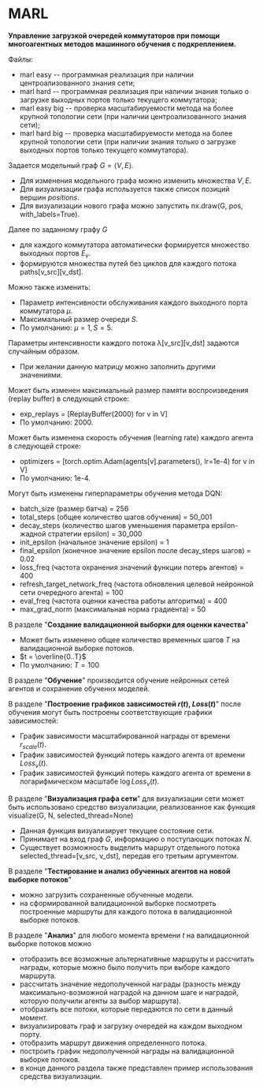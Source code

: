 # MARL
**Управление загрузкой очередей коммутаторов при помощи многоагентных методов машинного обучения с подкреплением.**

Файлы:
* marl easy -- программная реализация при наличии центроализованного знания сети;
* marl hard -- программная реализация при наличии знания только о загрузке выходных портов только текущего коммутатора;
* marl easy big -- проверка масштабируемости метода на более крупной топологии сети (при наличии центроализованного знания сети);
* marl hard big -- проверка масштабируемости метода на более крупной топологии сети (при наличии знания только о загрузке выходных портов только текущего коммутатора).

Задается модельный граф $G=\langle V,E \rangle$. 
* Для изменения модельного графа можно изменить множества $V, E$. 
* Для визуализации графа используется также список позиций вершин $\textit{positions}$.
* Для визуализации нового графа можно запустить nx.draw(G, pos, with_labels=True).

Далее по заданному графу $G$ 
* для каждого коммутатора автоматически формируется множество выходных портов $E_v$.
* формируются множества путей без циклов для каждого потока paths[v_src][v_dst].

Можно также изменить: 
* Параметр интенсивности обслуживания каждого выходного порта коммутатора $μ$.
* Максимальный размер очереди $S$.
* По умолчанию: $μ = 1, S = 5$.

Параметры интенсивности каждого потока λ[v_src][v_dst] задаются случайным образом.
* При желании данную матрицу можно заполнить другими значениями.

Может быть изменен максимальный размер памяти воспроизведения (replay buffer) в следующей строке:
* exp_replays = [ReplayBuffer(2000) for v in V]
* По умолчанию: 2000.

Может быть изменена скорость обучения (learning rate) каждого агента в следующей строке:
* optimizers = [torch.optim.Adam(agents[v].parameters(), lr=1e-4) for v in V]
* По умолчанию: 1e-4.

Могут быть изменены гиперпараметры обучения метода DQN:
* batch_size (размер батча) = 256
* total_steps (общее количество шагов обучения) = 50_001
* decay_steps (количество шагов уменьшения параметра epsilon-жадной стратегии epsilon) = 30_000
* init_epsilon (начальное значение epsilon) = 1
* final_epsilon (конечное значение epsilon после decay_steps шагов) = 0.02
* loss_freq (частота охранения значений функции потерь агентов) = 400
* refresh_target_network_freq (частота обновления целевой нейронной сети очередного агента) = 100
* eval_freq (частота оценки качества работы алгоритма) = 400
* max_grad_norm (максимальная норма градиента) = 50

В разделе "**Создание валидационной выборки для оценки качества**"
* Может быть изменено общее количество временных шагов $T$ на валидационной выборке потоков.
* $t = \overline{0..T}$
* По умолчанию: $T = 100$

В разделе "**Обучение**" производится обучение нейронных сетей агентов и сохранение обученнх моделей.

В разделе "**Построение графиков зависимостей $r(t)$, $Loss(t)$**" после обучения могут быть построены соответствующие графики зависимостей:
* График зависимости масштабированной награды от времени $r_{scale}(t)$.
* График зависимостей функций потерь каждого агента от времени $Loss_v(t)$.
* График зависимостей функций потерь каждого агента от времени в логарифмическом масштабе $\log Loss_v(t)$.

В разделе "**Визуализация графа сети**" для визуализации сети может быть использовано средство визуализации, реализованное как функция visualize(G, N, selected_thread=None)
* Данная функция визуализирует текущее состояние сети. 
* Принимает на вход граф $G$, информацию о поступающих потоках $N$.
* Существует  возможность выделить маршрут отдельного потока selected_thread=[v_src, v_dst], передав его третьим аргументом.

В разделе "**Тестирование и анализ обученных агентов на новой выборке потоков**"
* можно загрузить сохраненные обученные модели.
* на сформированной валидационной выборке посмотреть построенные маршруты для каждого потока в валидационной выборке потоков.

В разделе "**Анализ**" для любого момента времени $t$ на валидационной выборке потоков можно
* отобразить все возможные альтернативные маршруты и рассчитать награды, которые можно было получить при выборе каждого маршрута.
* рассчитать значение недополученной награды (разность между максимально-возможной наградой на данном шаге и наградой, которую получили агенты за выбор маршрута).
* отобразить все потоки, которые передаются по сети в данный момент.
* визуализировать граф и загрузку очередей на каждом выходном порту.
* отобразить маршрут движения определенного потока.
* построить график недополученной награды на валидационной выборке потоков.
* в конце данного раздела также представлен пример использования средства визуализации.
